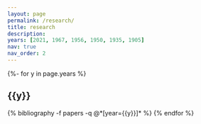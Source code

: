 ```yaml
---
layout: page
permalink: /research/
title: research
description: 
years: [2021, 1967, 1956, 1950, 1935, 1905]
nav: true
nav_order: 2
---
```

<!-- _pages/publications.md -->
<div class="research">

{%- for y in page.years %}
  <h2 class="year">{{y}}</h2>
  {% bibliography -f papers -q @*[year={{y}}]* %}
{% endfor %}

</div>
